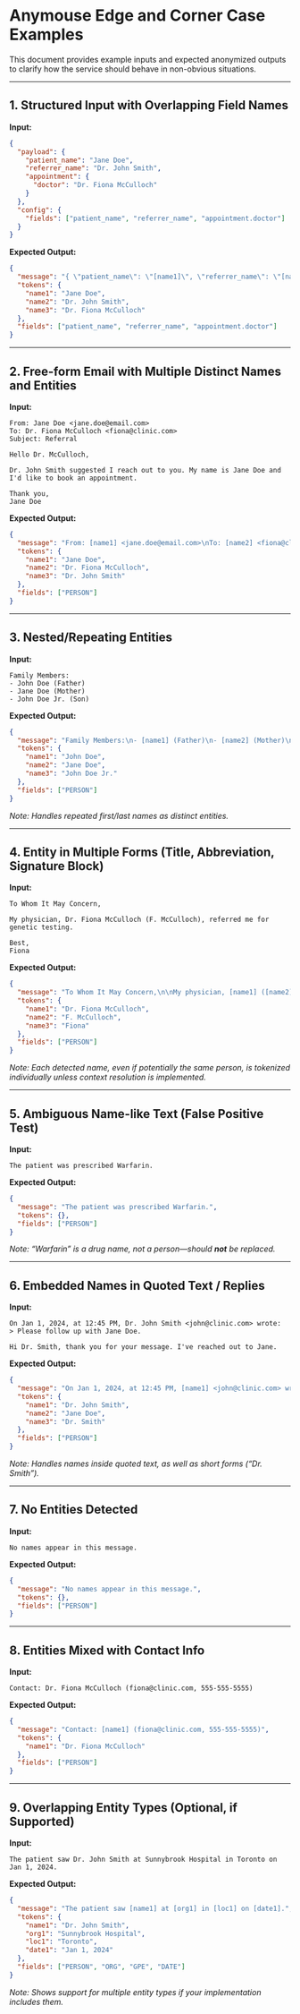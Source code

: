 # **Anymouse Edge and Corner Case Examples**

This document provides example inputs and expected anonymized outputs to clarify how the service should behave in non-obvious situations.

---

## **1. Structured Input with Overlapping Field Names**

**Input:**

```json
{
  "payload": {
    "patient_name": "Jane Doe",
    "referrer_name": "Dr. John Smith",
    "appointment": {
      "doctor": "Dr. Fiona McCulloch"
    }
  },
  "config": {
    "fields": ["patient_name", "referrer_name", "appointment.doctor"]
  }
}
```

**Expected Output:**

```json
{
  "message": "{ \"patient_name\": \"[name1]\", \"referrer_name\": \"[name2]\", \"appointment\": { \"doctor\": \"[name3]\" } }",
  "tokens": {
    "name1": "Jane Doe",
    "name2": "Dr. John Smith",
    "name3": "Dr. Fiona McCulloch"
  },
  "fields": ["patient_name", "referrer_name", "appointment.doctor"]
}
```

---

## **2. Free-form Email with Multiple Distinct Names and Entities**

**Input:**

```text
From: Jane Doe <jane.doe@email.com>
To: Dr. Fiona McCulloch <fiona@clinic.com>
Subject: Referral

Hello Dr. McCulloch,

Dr. John Smith suggested I reach out to you. My name is Jane Doe and I'd like to book an appointment.

Thank you,
Jane Doe
```

**Expected Output:**

```json
{
  "message": "From: [name1] <jane.doe@email.com>\nTo: [name2] <fiona@clinic.com>\nSubject: Referral\n\nHello [name2],\n\n[name3] suggested I reach out to you. My name is [name1] and I'd like to book an appointment.\n\nThank you,\n[name1]",
  "tokens": {
    "name1": "Jane Doe",
    "name2": "Dr. Fiona McCulloch",
    "name3": "Dr. John Smith"
  },
  "fields": ["PERSON"]
}
```

---

## **3. Nested/Repeating Entities**

**Input:**

```text
Family Members:
- John Doe (Father)
- Jane Doe (Mother)
- John Doe Jr. (Son)
```

**Expected Output:**

```json
{
  "message": "Family Members:\n- [name1] (Father)\n- [name2] (Mother)\n- [name3] (Son)",
  "tokens": {
    "name1": "John Doe",
    "name2": "Jane Doe",
    "name3": "John Doe Jr."
  },
  "fields": ["PERSON"]
}
```

*Note: Handles repeated first/last names as distinct entities.*

---

## **4. Entity in Multiple Forms (Title, Abbreviation, Signature Block)**

**Input:**

```text
To Whom It May Concern,

My physician, Dr. Fiona McCulloch (F. McCulloch), referred me for genetic testing.

Best,
Fiona
```

**Expected Output:**

```json
{
  "message": "To Whom It May Concern,\n\nMy physician, [name1] ([name2]), referred me for genetic testing.\n\nBest,\n[name3]",
  "tokens": {
    "name1": "Dr. Fiona McCulloch",
    "name2": "F. McCulloch",
    "name3": "Fiona"
  },
  "fields": ["PERSON"]
}
```

*Note: Each detected name, even if potentially the same person, is tokenized individually unless context resolution is implemented.*

---

## **5. Ambiguous Name-like Text (False Positive Test)**

**Input:**

```text
The patient was prescribed Warfarin.
```

**Expected Output:**

```json
{
  "message": "The patient was prescribed Warfarin.",
  "tokens": {},
  "fields": ["PERSON"]
}
```

*Note: “Warfarin” is a drug name, not a person—should **not** be replaced.*

---

## **6. Embedded Names in Quoted Text / Replies**

**Input:**

```text
On Jan 1, 2024, at 12:45 PM, Dr. John Smith <john@clinic.com> wrote:
> Please follow up with Jane Doe.

Hi Dr. Smith, thank you for your message. I've reached out to Jane.
```

**Expected Output:**

```json
{
  "message": "On Jan 1, 2024, at 12:45 PM, [name1] <john@clinic.com> wrote:\n> Please follow up with [name2].\n\nHi [name3], thank you for your message. I've reached out to [name2].",
  "tokens": {
    "name1": "Dr. John Smith",
    "name2": "Jane Doe",
    "name3": "Dr. Smith"
  },
  "fields": ["PERSON"]
}
```

*Note: Handles names inside quoted text, as well as short forms (“Dr. Smith”).*

---

## **7. No Entities Detected**

**Input:**

```text
No names appear in this message.
```

**Expected Output:**

```json
{
  "message": "No names appear in this message.",
  "tokens": {},
  "fields": ["PERSON"]
}
```

---

## **8. Entities Mixed with Contact Info**

**Input:**

```text
Contact: Dr. Fiona McCulloch (fiona@clinic.com, 555-555-5555)
```

**Expected Output:**

```json
{
  "message": "Contact: [name1] (fiona@clinic.com, 555-555-5555)",
  "tokens": {
    "name1": "Dr. Fiona McCulloch"
  },
  "fields": ["PERSON"]
}
```

---

## **9. Overlapping Entity Types (Optional, if Supported)**

**Input:**

```text
The patient saw Dr. John Smith at Sunnybrook Hospital in Toronto on Jan 1, 2024.
```

**Expected Output:**

```json
{
  "message": "The patient saw [name1] at [org1] in [loc1] on [date1].",
  "tokens": {
    "name1": "Dr. John Smith",
    "org1": "Sunnybrook Hospital",
    "loc1": "Toronto",
    "date1": "Jan 1, 2024"
  },
  "fields": ["PERSON", "ORG", "GPE", "DATE"]
}
```

*Note: Shows support for multiple entity types if your implementation includes them.*
